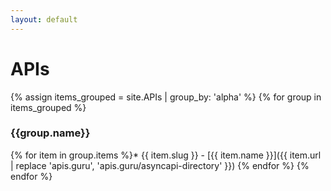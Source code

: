 ```yaml
---
layout: default
---
```

# APIs

{% assign items_grouped = site.APIs | group_by: 'alpha' %}
{% for group in items_grouped %}
### {{group.name}}
{% for item in group.items %}* {{ item.slug }} - [{{ item.name }}]({{ item.url | replace 'apis.guru', 'apis.guru/asyncapi-directory' }})
{% endfor %}
{% endfor %}

